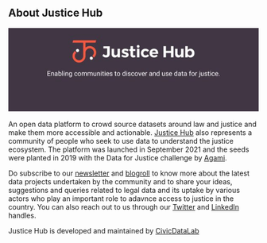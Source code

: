 ## About Justice Hub

<p align="center">
<a href="https://justicehub.in" target="_blank"><img title="JH Banner" alt="Justice Hub banner" src="https://github.com/justicehub-in/.github/blob/7a600c4a45ec511c0a087e9a6e5f0dbc906f74ba/profile/jh-banner.jpeg"></a>
</p>

An open data platform to crowd source datasets around law and justice and make them more accessible and actionable. [Justice Hub][jh] also represents a community of people who seek to use data to understand the justice ecosystem. The platform was launched in September 2021 and the seeds were planted in 2019 with the Data for Justice challenge by [Agami][agami].

Do subscribe to our [newsletter][substack] and [blogroll][medium] to know more about the latest data projects undertaken by the community and to share your ideas, suggestions and queries related to legal data and its uptake by various actors who play an important role to adavnce access to justice in the country. You can also reach out to us through our [Twitter][tw] and [LinkedIn][li] handles. 

Justice Hub is developed and maintained by [CivicDataLab][cdl]

[jh]: https://justicehub.in/
[substack]: https://dataforjustice.substack.com/
[agami]: https://agami.in/
[cdl]: https://civicdatalab.in/
[tw]: https://twitter.com/JusticeHubIndia
[li]: https://in.linkedin.com/company/justice-hub-india
[medium]: https://medium.com/civicdatalab/tagged/law